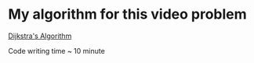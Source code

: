 # My algorithm for this video problem

[Dijkstra's Algorithm](https://www.youtube.com/watch?v=EFg3u_E6eHU)

Code writing time ~ 10 minute
